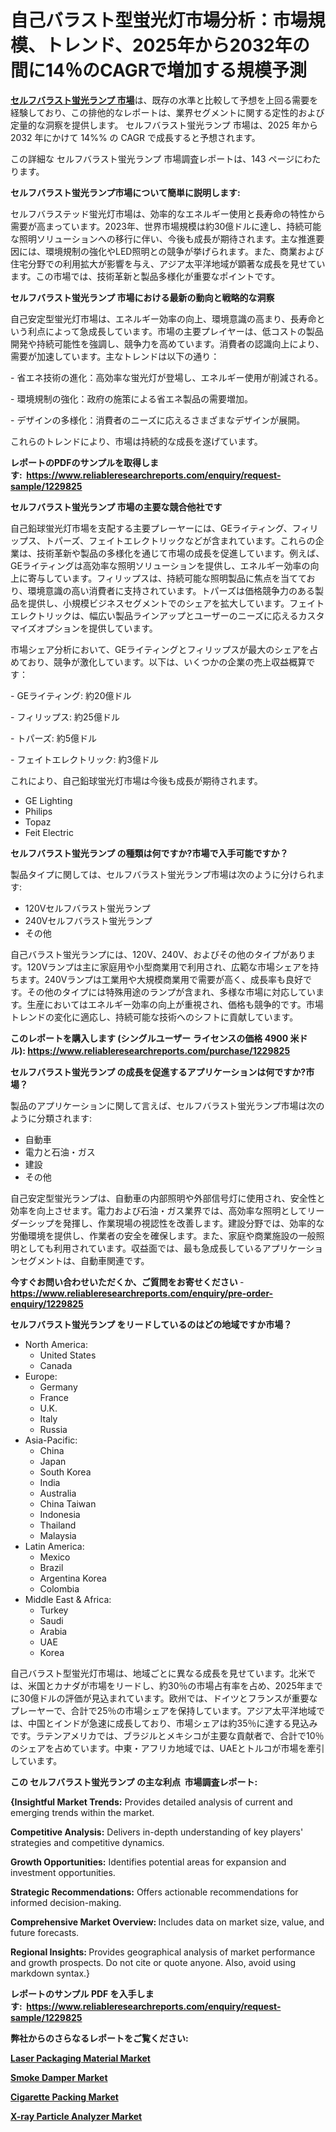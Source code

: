 <p><h1>自己バラスト型蛍光灯市場分析：市場規模、トレンド、2025年から2032年の間に14％のCAGRで増加する規模予測</h1></p><p data-sourcepos="1:1-1:157"><strong><a href="https://www.reliableresearchreports.com/self-ballasted-fluorescent-lamp-r1229825?utm_campaign=107&utm_medium=36&utm_source=Github&utm_content=ia&utm_term=01012025&utm_id=self-ballasted-fluorescent-lamp">セルフバラスト蛍光ランプ 市場</a></strong>は、既存の水準と比較して予想を上回る需要を経験しており、この排他的なレポートは、業界セグメントに関する定性的および定量的な洞察を提供します。 セルフバラスト蛍光ランプ 市場は、2025 年から 2032 年にかけて 14%% の CAGR で成長すると予想されます。</p>
<p data-sourcepos="3:1-3:50">この詳細な セルフバラスト蛍光ランプ 市場調査レポートは、143 ページにわたります。</p>
<p><strong>セルフバラスト蛍光ランプ市場について簡単に説明します:</strong></p>
<p><p>セルフバラステッド蛍光灯市場は、効率的なエネルギー使用と長寿命の特性から需要が高まっています。2023年、世界市場規模は約30億ドルに達し、持続可能な照明ソリューションへの移行に伴い、今後も成長が期待されます。主な推進要因には、環境規制の強化やLED照明との競争が挙げられます。また、商業および住宅分野での利用拡大が影響を与え、アジア太平洋地域が顕著な成長を見せています。この市場では、技術革新と製品多様化が重要なポイントです。</p></p>
<p><strong>セルフバラスト蛍光ランプ 市場における最新の動向と戦略的な洞察</strong></p>
<p><p>自己安定型蛍光灯市場は、エネルギー効率の向上、環境意識の高まり、長寿命という利点によって急成長しています。市場の主要プレイヤーは、低コストの製品開発や持続可能性を強調し、競争力を高めています。消費者の認識向上により、需要が加速しています。主なトレンドは以下の通り：</p><p>- 省エネ技術の進化：高効率な蛍光灯が登場し、エネルギー使用が削減される。</p><p>- 環境規制の強化：政府の施策による省エネ製品の需要増加。</p><p>- デザインの多様化：消費者のニーズに応えるさまざまなデザインが展開。</p><p>これらのトレンドにより、市場は持続的な成長を遂げています。</p></p>
<p><strong>レポートのPDFのサンプルを取得します</strong><strong>:&nbsp;&nbsp;<a href="https://www.reliableresearchreports.com/enquiry/request-sample/1229825?utm_campaign=107&utm_medium=36&utm_source=Github&utm_content=ia&utm_term=01012025&utm_id=self-ballasted-fluorescent-lamp">https://www.reliableresearchreports.com/enquiry/request-sample/1229825</a></strong></p>
<p><strong>セルフバラスト蛍光ランプ 市場の主要な競合他社です</strong></p>
<p><p>自己鉛球蛍光灯市場を支配する主要プレーヤーには、GEライティング、フィリップス、トパーズ、フェイトエレクトリックなどが含まれています。これらの企業は、技術革新や製品の多様化を通じて市場の成長を促進しています。例えば、GEライティングは高効率な照明ソリューションを提供し、エネルギー効率の向上に寄与しています。フィリップスは、持続可能な照明製品に焦点を当てており、環境意識の高い消費者に支持されています。トパーズは価格競争力のある製品を提供し、小規模ビジネスセグメントでのシェアを拡大しています。フェイトエレクトリックは、幅広い製品ラインアップとユーザーのニーズに応えるカスタマイズオプションを提供しています。</p><p>市場シェア分析において、GEライティングとフィリップスが最大のシェアを占めており、競争が激化しています。以下は、いくつかの企業の売上収益概算です：</p><p>- GEライティング: 約20億ドル</p><p>- フィリップス: 約25億ドル </p><p>- トパーズ: 約5億ドル </p><p>- フェイトエレクトリック: 約3億ドル </p><p>これにより、自己鉛球蛍光灯市場は今後も成長が期待されます。</p></p>
<p><ul><li>GE Lighting</li><li>Philips</li><li>Topaz</li><li>Feit Electric</li></ul></p>
<p><strong>セルフバラスト蛍光ランプ の種類は何ですか?市場で入手可能ですか？</strong></p>
<p>製品タイプに関しては、セルフバラスト蛍光ランプ市場は次のように分けられます:</p>
<p><ul><li>120Vセルフバラスト蛍光ランプ</li><li>240Vセルフバラスト蛍光ランプ</li><li>その他</li></ul></p>
<p><p>自己バラスト蛍光ランプには、120V、240V、およびその他のタイプがあります。120Vランプは主に家庭用や小型商業用で利用され、広範な市場シェアを持ちます。240Vランプは工業用や大規模商業用で需要が高く、成長率も良好です。その他のタイプには特殊用途のランプが含まれ、多様な市場に対応しています。生産においてはエネルギー効率の向上が重視され、価格も競争的です。市場トレンドの変化に適応し、持続可能な技術へのシフトに貢献しています。</p></p>
<p><strong>このレポートを購入します (シングルユーザー ライセンスの価格 4900 米ドル):&nbsp;<a href="https://www.reliableresearchreports.com/purchase/1229825?utm_campaign=107&utm_medium=36&utm_source=Github&utm_content=ia&utm_term=01012025&utm_id=self-ballasted-fluorescent-lamp">https://www.reliableresearchreports.com/purchase/1229825</a></strong></p>
<p><strong>セルフバラスト蛍光ランプ の成長を促進するアプリケーションは何ですか?市場？</strong></p>
<p>製品のアプリケーションに関して言えば、セルフバラスト蛍光ランプ市場は次のように分類されます:</p>
<p><ul><li>自動車</li><li>電力と石油・ガス</li><li>建設</li><li>その他</li></ul></p>
<p><p>自己安定型蛍光ランプは、自動車の内部照明や外部信号灯に使用され、安全性と効率を向上させます。電力および石油・ガス業界では、高効率な照明としてリーダーシップを発揮し、作業現場の視認性を改善します。建設分野では、効率的な労働環境を提供し、作業者の安全を確保します。また、家庭や商業施設の一般照明としても利用されています。収益面では、最も急成長しているアプリケーションセグメントは、自動車関連です。</p></p>
<p><strong>今すぐお問い合わせいただくか、ご質問をお寄せください</strong><strong>&nbsp;</strong>-<strong><a href="https://www.reliableresearchreports.com/enquiry/pre-order-enquiry/1229825?utm_campaign=107&utm_medium=36&utm_source=Github&utm_content=ia&utm_term=01012025&utm_id=self-ballasted-fluorescent-lamp">https://www.reliableresearchreports.com/enquiry/pre-order-enquiry/1229825</a></strong></p>
<p><strong>セルフバラスト蛍光ランプ をリードしているのはどの地域ですか市場？</strong></p>
<p><ul>
    <li>
        North America:
        <ul>
            <li>United States</li>
            <li>Canada</li>
        </ul>
    </li>
    <li>
        Europe:
        <ul>
            <li>Germany</li>
            <li>France</li>
            <li>U.K.</li>
            <li>Italy</li>
            <li>Russia</li>
        </ul>
    </li>
    <li>
        Asia-Pacific:
        <ul>
            <li>China</li>
            <li>Japan</li>
            <li>South Korea</li>
            <li>India</li>
            <li>Australia</li>
            <li>China Taiwan</li>
            <li>Indonesia</li>
            <li>Thailand</li>
            <li>Malaysia</li>
        </ul>
    </li>
    <li>
        Latin America:
        <ul>
            <li>Mexico</li>
            <li>Brazil</li>
            <li>Argentina Korea</li>
            <li>Colombia</li>
        </ul>
    </li>
    <li>
        Middle East & Africa:
        <ul>
            <li>Turkey</li>
            <li>Saudi</li>
            <li>Arabia</li>
            <li>UAE</li>
            <li>Korea</li>
        </ul>
    </li>
    </ul></p>
<p><p>自己バラスト型蛍光灯市場は、地域ごとに異なる成長を見せています。北米では、米国とカナダが市場をリードし、約30％の市場占有率を占め、2025年までに30億ドルの評価が見込まれています。欧州では、ドイツとフランスが重要なプレーヤーで、合計で25％の市場シェアを保持しています。アジア太平洋地域では、中国とインドが急速に成長しており、市場シェアは約35％に達する見込みです。ラテンアメリカでは、ブラジルとメキシコが主要な貢献者で、合計で10％のシェアを占めています。中東・アフリカ地域では、UAEとトルコが市場を牽引しています。</p></p>
<p><strong>この セルフバラスト蛍光ランプ の主な利点&nbsp; 市場調査レポート:</strong></p>
<p><strong>{Insightful Market Trends:</strong> Provides detailed analysis of current and emerging trends within the market.</p>
<p><strong>Competitive Analysis:</strong> Delivers in-depth understanding of key players' strategies and competitive dynamics.</p>
<p><strong>Growth Opportunities:</strong> Identifies potential areas for expansion and investment opportunities.</p>
<p><strong>Strategic Recommendations:</strong> Offers actionable recommendations for informed decision-making.</p>
<p><strong>Comprehensive Market Overview: </strong>Includes data on market size, value, and future forecasts.</p>
<p><strong>Regional Insights: </strong>Provides geographical analysis of market performance and growth prospects. Do not cite or quote anyone. Also, avoid using markdown syntax.}</p>
<p><strong>レポートのサンプル PDF を入手します:&nbsp;</strong><strong>&nbsp;<a href="https://www.reliableresearchreports.com/enquiry/request-sample/1229825?utm_campaign=107&utm_medium=36&utm_source=Github&utm_content=ia&utm_term=01012025&utm_id=self-ballasted-fluorescent-lamp">https://www.reliableresearchreports.com/enquiry/request-sample/1229825</a></strong></p>
<p></p>
<p></p>
<p></p>
<p></p>
<p><strong>弊社からのさらなるレポートをご覧ください:</strong></p>
<p><strong><p><a href="https://github.com/joannesouthgate/Market-Research-Report-List-5/blob/main/laser-packaging-material-market.md?utm_campaign=107&utm_medium=36&utm_source=Github&utm_content=ia&utm_term=01012025&utm_id=self-ballasted-fluorescent-lamp">Laser Packaging Material Market</a></p><p><a href="https://github.com/maclarensidney/Market-Research-Report-List-1/blob/main/smoke-damper-market.md?utm_campaign=107&utm_medium=36&utm_source=Github&utm_content=ia&utm_term=01012025&utm_id=self-ballasted-fluorescent-lamp">Smoke Damper Market</a></p><p><a href="https://github.com/DianaWilson796/Market-Research-Report-List-1/blob/main/cigarette-packing-market.md?utm_campaign=107&utm_medium=36&utm_source=Github&utm_content=ia&utm_term=01012025&utm_id=self-ballasted-fluorescent-lamp">Cigarette Packing Market</a></p><p><a href="https://github.com/sofayahoo2023/Market-Research-Report-List-6/blob/main/x-ray-particle-analyzer-market.md?utm_campaign=107&utm_medium=36&utm_source=Github&utm_content=ia&utm_term=01012025&utm_id=self-ballasted-fluorescent-lamp">X-ray Particle Analyzer Market</a></p></strong></p>
